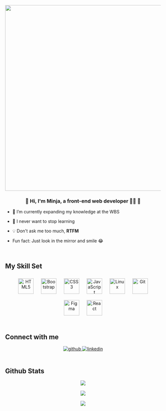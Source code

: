 <div align="center">
<img src="https://user-images.githubusercontent.com/77694499/120936388-c7758b80-c707-11eb-901f-18a9f68ac6ad.png" align="center" style="width: 600px" />
</div>  
  

### <div align="center">👋 Hi, I'm Minja, a front-end web developer  👨‍💻 🚀</div>  
  

- 🧐  I’m currently expanding my knowledge at the WBS  
  

- 🧠  I never want to stop learning  
  

- 💡 Don't ask me too much,  <b>RTFM</b>  
  

- Fun fact: Just look in the mirror and smile 😂  
  

<br/>  


## My Skill Set  
<div align="center">  
<img style="margin: 10px" src="https://profilinator.rishav.dev/skills-assets/html5-original-wordmark.svg" alt="HTML5" height="50" />  
<img style="margin: 10px" src="https://profilinator.rishav.dev/skills-assets/bootstrap-plain.svg" alt="Bootstrap" height="50" />  
<img style="margin: 10px" src="https://profilinator.rishav.dev/skills-assets/css3-original-wordmark.svg" alt="CSS3" height="50" />  
<img style="margin: 10px" src="https://profilinator.rishav.dev/skills-assets/javascript-original.svg" alt="JavaScript" height="50" />  
<img style="margin: 10px" src="https://profilinator.rishav.dev/skills-assets/linux-original.svg" alt="Linux" height="50" />  
<img style="margin: 10px" src="https://profilinator.rishav.dev/skills-assets/git-scm-icon.svg" alt="Git" height="50" />  
<img style="margin: 10px" src="https://profilinator.rishav.dev/skills-assets/figma-icon.svg" alt="Figma" height="50" />  
<img style="margin: 10px" src="https://profilinator.rishav.dev/skills-assets/react-original-wordmark.svg" alt="React" height="50" />  
</div>  

<br/>  


## Connect with me  
<div align="center">
<a href="https://github.com/https://github.com/minime89-maker" target="_blank">
<img src=https://img.shields.io/badge/github-%2324292e.svg?&style=for-the-badge&logo=github&logoColor=white alt=github style="margin-bottom: 5px;" />
</a>
<a href="https://linkedin.com/in/https://www.linkedin.com/in/milijan-popovic/" target="_blank">
<img src=https://img.shields.io/badge/linkedin-%231E77B5.svg?&style=for-the-badge&logo=linkedin&logoColor=white alt=linkedin style="margin-bottom: 5px;" />
</a>  
</div>  
  

<br/>  


## Github Stats  
<div align="center"><img src="https://github-readme-stats.vercel.app/api?username=minime89-maker&show_icons=true&count_private=true&hide_border=true" align="center" /></div>  

<br/>  

<div align="center"><img src="https://spotify-github-profile.vercel.app/api/view?uid=swa4w1ckqffxq82ftte7mf4u2&cover_image=true&theme=default" /></div>  

<br/>  

<div align="center">
<img src="https://komarev.com/ghpvc/?username=minime89-maker&&style=flat-square" align="center" />
</div>  

<br />
